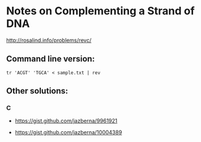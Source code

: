 # Notes on Complementing a Strand of DNA

http://rosalind.info/problems/revc/

## Command line version:

```
tr 'ACGT' 'TGCA' < sample.txt | rev
```

## Other solutions:

### C

* https://gist.github.com/jazberna/9961921

* https://gist.github.com/jazberna/10004389
